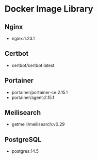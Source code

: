 # Docker Image Library

## Nginx

- nginx:1.23.1

## Certbot

- certbot/certbot:latest

## Portainer

- portainer/portainer-ce:2.15.1
- portainer/agent:2.15.1

## Meilisearch

- getmeili/meilisearch:v0.29

## PostgreSQL

- postgres:14.5
